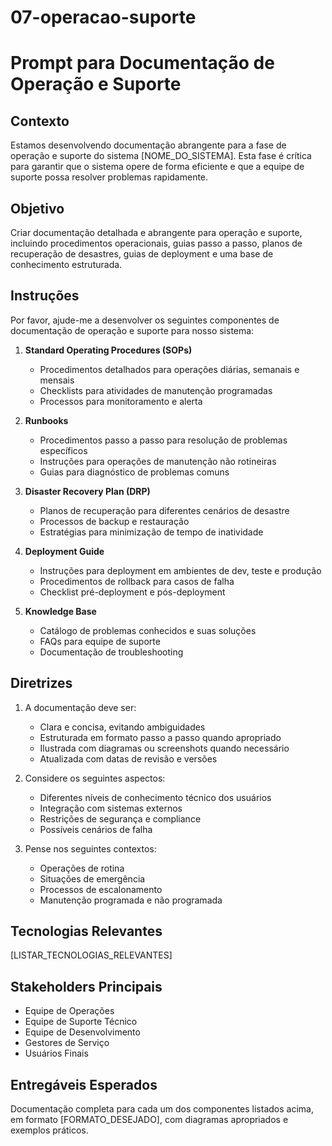 # 07-operacao-suporte

# Prompt para Documentação de Operação e Suporte

## Contexto

Estamos desenvolvendo documentação abrangente para a fase de operação e suporte do sistema [NOME_DO_SISTEMA]. Esta fase é crítica para garantir que o sistema opere de forma eficiente e que a equipe de suporte possa resolver problemas rapidamente.

## Objetivo

Criar documentação detalhada e abrangente para operação e suporte, incluindo procedimentos operacionais, guias passo a passo, planos de recuperação de desastres, guias de deployment e uma base de conhecimento estruturada.

## Instruções

Por favor, ajude-me a desenvolver os seguintes componentes de documentação de operação e suporte para nosso sistema:

1. **Standard Operating Procedures (SOPs)**

   - Procedimentos detalhados para operações diárias, semanais e mensais
   - Checklists para atividades de manutenção programadas
   - Processos para monitoramento e alerta

2. **Runbooks**

   - Procedimentos passo a passo para resolução de problemas específicos
   - Instruções para operações de manutenção não rotineiras
   - Guias para diagnóstico de problemas comuns

3. **Disaster Recovery Plan (DRP)**

   - Planos de recuperação para diferentes cenários de desastre
   - Processos de backup e restauração
   - Estratégias para minimização de tempo de inatividade

4. **Deployment Guide**

   - Instruções para deployment em ambientes de dev, teste e produção
   - Procedimentos de rollback para casos de falha
   - Checklist pré-deployment e pós-deployment

5. **Knowledge Base**
   - Catálogo de problemas conhecidos e suas soluções
   - FAQs para equipe de suporte
   - Documentação de troubleshooting

## Diretrizes

1. A documentação deve ser:

   - Clara e concisa, evitando ambiguidades
   - Estruturada em formato passo a passo quando apropriado
   - Ilustrada com diagramas ou screenshots quando necessário
   - Atualizada com datas de revisão e versões

2. Considere os seguintes aspectos:

   - Diferentes níveis de conhecimento técnico dos usuários
   - Integração com sistemas externos
   - Restrições de segurança e compliance
   - Possíveis cenários de falha

3. Pense nos seguintes contextos:
   - Operações de rotina
   - Situações de emergência
   - Processos de escalonamento
   - Manutenção programada e não programada

## Tecnologias Relevantes

[LISTAR_TECNOLOGIAS_RELEVANTES]

## Stakeholders Principais

- Equipe de Operações
- Equipe de Suporte Técnico
- Equipe de Desenvolvimento
- Gestores de Serviço
- Usuários Finais

## Entregáveis Esperados

Documentação completa para cada um dos componentes listados acima, em formato [FORMATO_DESEJADO], com diagramas apropriados e exemplos práticos.
